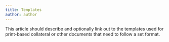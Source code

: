 ```yaml
---
title: Templates
author: author
---
```


This article should describe and optionally link out to the templates used for print-based collateral or other documents that need to follow a set format.
